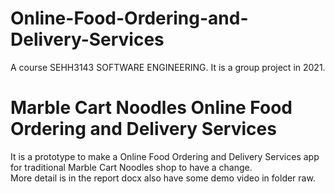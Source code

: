 # Online-Food-Ordering-and-Delivery-Services

A course SEHH3143 SOFTWARE ENGINEERING. It is a group project in 2021.<br>

# Marble Cart Noodles Online Food Ordering and Delivery Services 

It is a prototype to make a Online Food Ordering and Delivery Services app for traditional Marble Cart Noodles shop to have a change.<br>
More detail is in the report docx also have some demo video in folder raw.<br>


